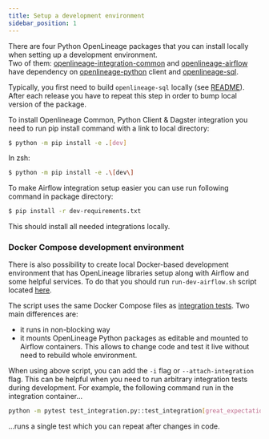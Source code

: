 ```yaml
---
title: Setup a development environment
sidebar_position: 1
---
```


There are four Python OpenLineage packages that you can install locally when setting up a development environment.<br />
Two of them: [openlineage-integration-common](https://pypi.org/project/openlineage-integration-common/) and [openlineage-airflow](https://pypi.org/project/openlineage-airflow/) have dependency on [openlineage-python](https://pypi.org/project/openlineage-python/) client and [openlineage-sql](https://pypi.org/project/openlineage-sql/).

Typically, you first need to build `openlineage-sql` locally (see [README](https://github.com/OpenLineage/OpenLineage/blob/main/integration/sql/README.md)). After each release you have to repeat this step in order to bump local version of the package.

To install Openlineage Common, Python Client & Dagster integration you need to run pip install command with a link to local directory:

```bash
$ python -m pip install -e .[dev]
```
In zsh:
```bash
$ python -m pip install -e .\[dev\]
```

To make Airflow integration setup easier you can use run following command in package directory:
```bash
$ pip install -r dev-requirements.txt
```
This should install all needed integrations locally.

### Docker Compose development environment
There is also possibility to create local Docker-based development environment that has OpenLineage libraries setup along with Airflow and some helpful services.
To do that you should run `run-dev-airflow.sh` script located [here](https://github.com/OpenLineage/OpenLineage/blob/main/integration/airflow/scripts/run-dev-airflow.sh).

The script uses the same Docker Compose files as [integration tests](./tests/airflow.md#integration-tests). Two main differences are:
* it runs in non-blocking way
* it mounts OpenLineage Python packages as editable and mounted to Airflow containers. This allows to change code and test it live without need to rebuild whole environment.


When using above script, you can add the `-i` flag or `--attach-integration` flag.
This can be helpful when you need to run arbitrary integration tests during development. For example, the following command run in the integration container...
```bash
python -m pytest test_integration.py::test_integration[great_expectations_validation-requests/great_expectations.json]
```
...runs a single test which you can repeat after changes in code.
